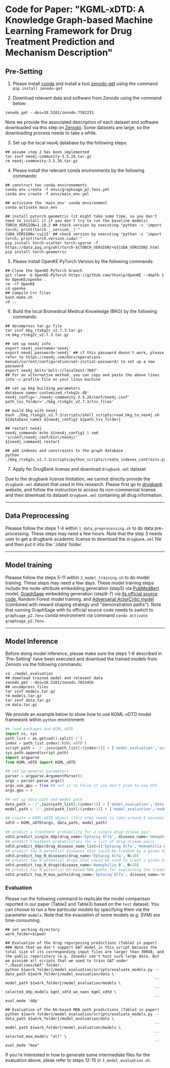 # Code for Paper: "KGML-xDTD: A Knowledge Graph-based Machine Learning Framework for Drug Treatment Prediction and Mechanism Description"

## Pre-Setting

1. Please install [conda](https://conda.io/projects/conda/en/latest/user-guide/install/index.html) and install a tool [zenodo-get](https://zenodo.org/record/1261813/) using the command `pip install zenodo-get`

2. Download relevant data and software from Zenodo using the command below:
```Shell
zenodo_get --doi=10.5281/zenodo.7582233
```
Note we provide the associated description of each dataset and software downloaded via this step on [Zenodo](https://zenodo.org/record/7582233). Some datasets are large, so the downloading process needs to take a while.

3. Set up the local neo4j database by the following steps:
```Shell
## assume step 2 has been implemented
tar zxvf neo4j-community-3.5.26.tar.gz
rm neo4j-community-3.5.26.tar.gz
```

4. Please install the relevant conda environments by the following commands:
```Shell
## construct two conda environements
conda env create -f envs/graphsage_p2.7env.yml
conda env create -f envs/main_env.yml

## activiate the 'main_env' conda environment
conda activate main_env

## install pytorch geometric (it might take some time, so you don't need to install it if you don't try to run the baseline models)
TORCH_VERSION=1.10.2 ## check version by executing "python -c 'import torch; print(torch.__version__)'"
CUDA_VERSION='cu113' ## check version by executing "python -c 'import torch; print(torch.version.cuda)'"
pip install torch-scatter torch-sparse -f https://data.pyg.org/whl/torch-${TORCH_VERSION}+${CUDA_VERSION}.html
pip install torch-geometric
```
5. Please install OpenKE PyTorch Version by the following commands:
```Shell
## Clone the OpenKE-PyTorch branch
git clone -b OpenKE-PyTorch https://github.com/thunlp/OpenKE --depth 1
mv OpenKE/openke .
rm -rf OpenKE
cd openke
## Compile C++ files
bash make.sh
cd ..
```

6. Build the local Biomedical Medical Knowledge (BKG) by the following commands:
```Shell
## decompress tar.gz file
tar zxvf bkg_rtxkg2c_v2.7.3.tar.gz
rm bkg_rtxkg2c_v2.7.3.tar.gz

## set up neo4j info 
export neo4j_username='neo4j'
export neo4j_password='neo4j' ## if this password doesn't work, please refer to https://neo4j.com/docs/operations-manual/current/configuration/set-initial-password/ to set up a new password
export neo4j_bolt='bolt://localhost:7687'
## For an alternative method, you can copy and paste the above lines into ~/.profile file on your linux machine 

## set up bkg building parameters
database_name='customized_rtxkg2c.db'
neo4j_config='./neo4j-community-3.5.26/conf/neo4j.conf'
path_tsv_folder='./bkg_rtxkg2c_v2.7.3/tsv_files'

## build bkg with neo4j
bash ./bkg_rtxkg2c_v2.7.3/scripts/shell_scripts/read_bkg_to_neo4j.sh ${database_name} ${neo4j_config} ${path_tsv_folder}

## restart neo4j
neo4j_command=`echo ${neo4j_config} | sed 's/conf\/neo4j.conf/bin\/neo4j/'`
${neo4j_command} restart

## add indexes and constraints to the graph database
python ./bkg_rtxkg2c_v2.7.3/scripts/python_scripts/create_indexes_contrains.py
```

7. Apply for DrugBank license and download `drugbank.xml` dataset

Due to the drugbank license limitation, we cannot directly provide the `drugbank.xml` dataset that used in this research. Please first go to [drugbank](https://go.drugbank.com/releases/latest) website, and follow the instruction to access its non-commercial license and then download its dataset `drugbank.xml` containing all drug information.

---

## Data Preprocessing
Pleaase follow the steps 1-4 within `1_data_preprocessing.sh` to do data pre-processing. These steps may need a few hours. Note that the step 3 needs user to get a drugbank academic license to download the `drugbank.xml` file and then put it into the './data' folder.

---

## Model training
Pleaase follow the steps 5-11 within `2_model_training.sh` to do model training. These steps may need a few days. These model training steps include the node-attribute embedding generation (step5) via [PubMedBert](https://arxiv.org/abs/2007.15779) model, [GraphSage](https://arxiv.org/abs/1706.02216) embedding generation (step6-7) via [its official source code](https://github.com/williamleif/GraphSAGE), Random Forest model training, and [Adversarial ActorCritic model](https://www.microsoft.com/en-us/research/uploads/prod/2020/05/sigir_RLRec_camera_ready.pdf) (combined with reward shaping strategy and "demonstration paths"). Note that running GraphSage with its official source code needs to switch to `graphsage_p2.7env` conda environment via command `conda activate graphsage_p2.7env`.

---

## Model Inference
Before doing model inference, plesae make sure the steps 1-6 described in 'Pre-Setting' have been executed and download the trained models from Zenodo via the following commands:
```
cd ./model_evaluation
## download trained model and relevant data
zenodo_get --doi=10.5281/zenodo.7653456
## uncompress files
tar zxvf models.tar.gz
rm models.tar.gz
tar zxvf data.tar.gz
rm data.tar.gz
```

We provide an example below to show how to use KGML-xDTD model framework within `python` environment:

```python
## load packages and KGML_xDTD
import os, sys
path_list = os.getcwd().split('/')
index = path_list.index('KGML-xDTD')
script_path = '/'.join(path_list[:(index+1)] + ['model_evaluation','scripts'])
sys.path.append(script_path)
import argparse
from KGML_xDTD import KGML_xDTD

## set up general parameters
parser = argparse.ArgumentParser()
args = parser.parse_args()
args.use_gpu = True ## set it to False if you don't plan to use GPU
args.gpu = 0

## set up data path and model path
data_path = '/'.join(path_list[:(index+1)] + ['model_evaluation','data'])
model_path = '/'.join(path_list[:(index+1)] + ['model_evaluation','models'])

## create a KGML-xDTD object (this step needs to take around 5 minutes because its need to load the required files (e.g. KG) and trained modules)
xdtd = KGML_xDTD(args, data_path, model_path)

## predict a treatment probability for a single drug-diseae pair
xdtd.predict_single_ddp(drug_name='Eptacog Alfa', disease_name='Hemophilia B')
## predict treatment probabilities for a list of drug-diseae pairs
xdtd.predict_ddps(drug_disease_name_list=[('Eptacog Alfa','Hemophilia B'),('Factor VIIa','Hemophilia B'),('Thrombin','Hemophilia B')])
## predict top N potential diseases that could be treated by a given drug
xdtd.predict_top_N_diseases(drug_name='Eptacog Alfa', N=10)
## predict top N potential drugs that could be used to treat a given disease
xdtd.predict_top_N_drugs(disease_name='Hemophilia B', N=10)
## predict top M potential KG-based MOA paths for explaining the treatment relationship of a single drug-diseae pair
xdtd.predict_top_M_moa_paths(drug_name='Eptacog Alfa', disease_name='Hemophilia B', M=10)
```

### Evaluation
Please run the following command to replicate the model comparison reported in our paper (Table2 and Table3) based on the `test` dataset. You can choose to run a few particular models by specifying them via the parameter `models`. Note that the evaulation of some models (e.g. SVM) are time-consuming.
```Shell
## set working directory
work_folder=$(pwd)

## Evaluation of the drug repurposing predictions (Table2 in paper)
### Note that we don't support GAT model in this script because the total size of its corresponding input files are larger than 300GB, and the public reporistory (e.g. Zenodo) can't host such large data. But we provide all scripts that we used to train GAT under "./baselines/GAT" folder.
python ${work_folder}/model_evaluation/scripts/evaluate_models.py --data_path ${work_folder}/model_evaluation/data \
                                                                  --model_path ${work_folder}/model_evaluation/models \
                                                                  --selected_ddp_models kgml_xdtd_wo_naes kgml_xdtd \
                                                                  --eval_mode 'ddp'

## Evaluation of the KG-based MOA path predictions (Table3 in paper)
python ${work_folder}/model_evaluation/scripts/evaluate_models.py --data_path ${work_folder}/model_evaluation/data \
                                                                  --model_path ${work_folder}/model_evaluation/models \
                                                                  --selected_moa_models "all" \
                                                                  --eval_mode "moa"

```
If you're interested in how to generate some intermediate files for the evaluation above, pleae refer to steps 12-15 in `3_model_evaluation.sh`.

